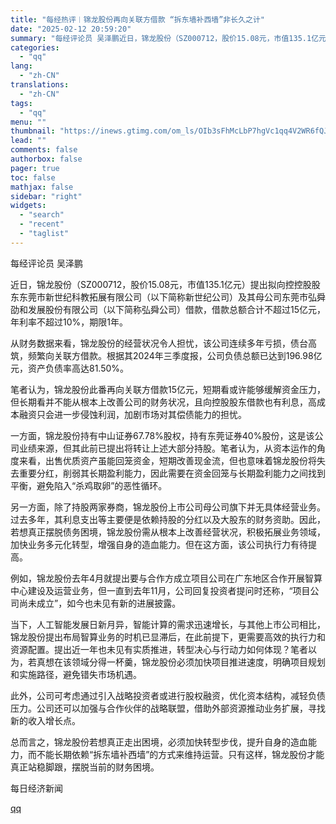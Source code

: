 ```yaml
---
title: "每经热评︱锦龙股份再向关联方借款 “拆东墙补西墙”非长久之计"
date: "2025-02-12 20:59:20"
summary: "每经评论员 吴泽鹏近日，锦龙股份（SZ000712，股价15.08元，市值135.1亿元）提出拟向控..."
categories:
  - "qq"
lang:
  - "zh-CN"
translations:
  - "zh-CN"
tags:
  - "qq"
menu: ""
thumbnail: "https://inews.gtimg.com/om_ls/OIb3sFhMcLbP7hgVc1qq4V2WR6fQJuy4QO1ff2g2BDG9EAA_640360/0"
lead: ""
comments: false
authorbox: false
pager: true
toc: false
mathjax: false
sidebar: "right"
widgets:
  - "search"
  - "recent"
  - "taglist"
---
```


每经评论员 吴泽鹏

近日，锦龙股份（SZ000712，股价15.08元，市值135.1亿元）提出拟向控控股股东东莞市新世纪科教拓展有限公司（以下简称新世纪公司）及其母公司东莞市弘舜劭和发展股份有限公司（以下简称弘舜公司）借款，借款总额合计不超过15亿元，年利率不超过10%，期限1年。

从财务数据来看，锦龙股份的经营状况令人担忧，该公司连续多年亏损，债台高筑，频繁向关联方借款。根据其2024年三季度报，公司负债总额已达到196.98亿元，资产负债率高达81.50%。

笔者认为，锦龙股份此番再向关联方借款15亿元，短期看或许能够缓解资金压力，但长期看并不能从根本上改善公司的财务状况，且向控股股东借款也有利息，高成本融资只会进一步侵蚀利润，加剧市场对其偿债能力的担忧。

一方面，锦龙股份持有中山证券67.78%股权，持有东莞证券40%股份，这是该公司业绩来源，但其此前已提出将转让上述大部分持股。笔者认为，从资本运作的角度来看，出售优质资产虽能回笼资金，短期改善现金流，但也意味着锦龙股份将失去重要分红，削弱其长期盈利能力，因此需要在资金回笼与长期盈利能力之间找到平衡，避免陷入“杀鸡取卵”的恶性循环。

另一方面，除了持股两家券商，锦龙股份上市公司母公司旗下并无具体经营业务。过去多年，其利息支出等主要便是依赖持股的分红以及大股东的财务资助。因此，若想真正摆脱债务困境，锦龙股份需从根本上改善经营状况，积极拓展业务领域，加快业务多元化转型，增强自身的造血能力。但在这方面，该公司执行力有待提高。

例如，锦龙股份去年4月就提出要与合作方成立项目公司在广东地区合作开展智算中心建设及运营业务，但一直到去年11月，公司回复投资者提问时还称，“项目公司尚未成立”，如今也未见有新的进展披露。

当下，人工智能发展日新月异，智能计算的需求迅速增长，与其他上市公司相比，锦龙股份提出布局智算业务的时机已显滞后，在此前提下，更需要高效的执行力和资源配置。提出近一年也未见有实质推进，转型决心与行动力如何体现？笔者以为，若真想在该领域分得一杯羹，锦龙股份必须加快项目推进速度，明确项目规划和实施路径，避免错失市场机遇。

此外，公司可考虑通过引入战略投资者或进行股权融资，优化资本结构，减轻负债压力。公司还可以加强与合作伙伴的战略联盟，借助外部资源推动业务扩展，寻找新的收入增长点。

总而言之，锦龙股份若想真正走出困境，必须加快转型步伐，提升自身的造血能力，而不能长期依赖“拆东墙补西墙”的方式来维持运营。只有这样，锦龙股份才能真正站稳脚跟，摆脱当前的财务困境。

  

每日经济新闻

[qq](https://new.qq.com/rain/a/20250212A08Y1100)
